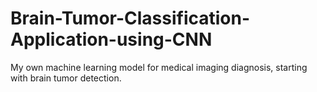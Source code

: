 # Brain-Tumor-Classification-Application-using-CNN
My own machine learning model for medical imaging diagnosis, starting with brain tumor detection.
